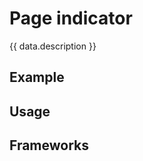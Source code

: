 <script setup>
  import React from './react.md';
  import iOS from './ios.md';
  import data from './data.json';
  import { mapFrameworkStatuses } from '../utils.js';
</script>

# Page indicator

{{ data.description }}

<components-status v-bind="mapFrameworkStatuses(data.frameworks)" />

## Example

<ThemeSwitcher />
<pageindicator-example />

## Usage

<component-design-guidelines name="Warp - Components / Page indicator" link="https://www.figma.com/design/oHBCzDdJxHQ6fmFLYWUltf/branch/5VhDenFoNQFag7sjurrkVQ/WARP---Components?node-id=24975-5642&t=QMfAx1S5Uvo3jkM3-0" />

<component-questions />

## Frameworks

<tabs-content>
  <template #react>
   <react />
  </template>
  <template #iOS>
    <iOS />
  </template>
</tabs-content>
